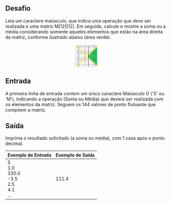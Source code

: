 ## Desafio

Leia um caractere maiúsculo, que indica uma operação que deve ser realizada e uma matriz M[12][12]. Em seguida, calcule e mostre a soma ou a média considerando somente aqueles elementos que estão na área direita da matriz, conforme ilustrado abaixo (área verde).

<p align="center">
    <img src="./assets/area-direita.png" alt="ruby" width="70" height="70">
</p>

## Entrada

A primeira linha de entrada contem um único caractere Maiúsculo O ('S' ou 'M'), indicando a operação (Soma ou Média) que deverá ser realizada com os elementos da matriz. Seguem os 144 valores de ponto flutuante que compõem a matriz.

## Saída

Imprima o resultado solicitado (a soma ou média), com 1 casa após o ponto decimal.

| Exemplo de Entrada | Exemplo de Saída|
| ---|--- |
| S<br />1.0<br />330.0<br />-3.5<br />2.5<br />4.1<br />... | 111.4 |
